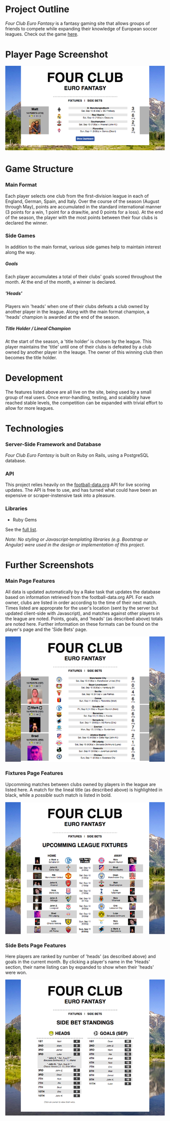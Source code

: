 # Project Outline
*Four Club Euro Fantasy* is a fantasy gaming site that allows groups of friends to compete while expanding their knowledge of European soccer leagues. Check out the game [here](http://www.kor-league.herokuapp.com).

# Player Page Screenshot
![Player page screenshot](app/assets/images/screenshot_main.png)

# Game Structure
### Main Format
Each player selects one club from the first-division league in each of England, German, Spain, and Italy. Over the course of the season (August through May), points are accumulated in the standard international manner (3 points for a win, 1 point for a draw/tie, and 0 points for a loss). At the end of the season, the player with the most points between their four clubs is declared the winner.
### Side Games
In addition to the main format, various side games help to maintain interest along the way.
##### Goals
Each player accumulates a total of their clubs' goals scored throughout the month. At the end of the month, a winner is declared.
##### 'Heads'
Players win 'heads' when one of their clubs defeats a club owned by another player in the league. Along with the main format champion, a 'heads' champion is awarded at the end of the season.
##### Title Holder / Lineal Champion
At the start of the season, a 'title holder' is chosen by the league. This player maintains the 'title' until one of their clubs is defeated by a club owned by another player in the leauge. The owner of this winning club then becomes the title holder.
# Development
The features listed above are all live on the site, being used by a small group of real users. Once error-handling, testing, and scalability have reached stable levels, the competition can be expanded with trivial effort to allow for more leagues.
# Technologies
### Server-Side Framework and Database
*Four Club Euro Fantasy* is built on Ruby on Rails, using a PostgreSQL database.
### API
This project relies heavily on the [football-data.org](http://api.football-data.org/index) API for live scoring updates. The API is free to use, and has turned what could have been an expensive or scraper-instensive task into a pleasure.
### Libraries
- Ruby Gems

See the [full list](https://github.com/Andrelton/kor-league/blob/master/Gemfile).

*Note: No styling or Javascript-templating libraries (e.g. Bootstrap or Angular) were used in the design or implementation of this project.*

# Further Screenshots
### Main Page Features
All data is updated automatically by a Rake task that updates the database based on information retrieved from the football-data.org API. For each owner, clubs are listed in order according to the time of their next match. Times listed are approprate for the user's location (sent by the server but updated client-side with Javascript), and matches against other players in the league are noted. Points, goals, and 'heads' (as described above) totals are noted here. Further information on these formats can be found on the player's page and the 'Side Bets' page.

![Main page screenshot](app/assets/images/screenshot_1.png)

### Fixtures Page Features

Upcomming matches between clubs owned by players in the league are listed here. A match for the lineal title (as described above) is highlighted in black, while a *possible* such match is listed in bold.

![Fixtures page screenshot](app/assets/images/screenshot_2.png)

### Side Bets Page Features

Here players are ranked by number of 'heads' (as described above) and goals in the current month. By clicking a player's name in the 'Heads' section, their name listing can by expanded to show when their 'heads' were won.

![Side Bets page screenshot](app/assets/images/screenshot_3.png)